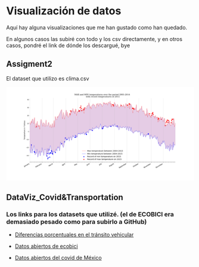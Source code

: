 # Visualización de datos

Aquí hay alguna visualizaciones que me han gustado como han quedado.

En algunos casos las subiré con todo y los csv directamente, y en otros casos, pondré el link de dónde los descargué, bye

## Assigment2
El dataset que utilizo es clima.csv

![](https://raw.githubusercontent.com/oswaldochan/projects/master/data_viz/assigment2.png)

## DataViz_Covid&Transportation
### Los links para los datasets que utilizé. (el de ECOBICI era demasiado pesado como para subirlo a GitHub)

- [Diferencias porcentuales en el tránsito vehicular](https://datos.cdmx.gob.mx/explore/dataset/diferencias-porcentuales-en-el-transito-vehicular-en-la-cdmx/information/?sort=-fecha)

- [Datos abiertos de ecobici](https://www.ecobici.cdmx.gob.mx/es/informacion-del-servicio/open-data)

- [Datos abiertos del covid de México](https://www.gob.mx/salud/documentos/datos-abiertos-152127)
